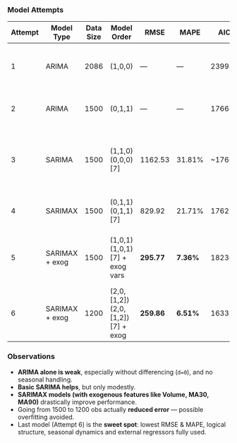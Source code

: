 ### **Model Attempts**

| Attempt | Model Type     | Data Size | Model Order                      | RMSE       | MAPE      | AIC    | Comments                                                         |
| ------- | -------------- | --------- | -------------------------------- | ---------- | --------- | ------ | ---------------------------------------------------------------- |
| 1       | ARIMA          | 2086      | (1,0,0)                          | —          | —         | 23998  | Weak. No differencing, seasonal pattern ignored.                 |
| 2       | ARIMA          | 1500      | (0,1,1)                          | —          | —         | 17668  | Improved over (1,0,0); captures trend better.                    |
| 3       | SARIMA         | 1500      | (1,1,0)(0,0,0)[7]                | 1162.53    | 31.81%    | ~17668 | Similar to ARIMA (0,1,1), but with very minor structural change. |
| 4       | SARIMAX        | 1500      | (0,1,1)(0,1,1)[7]                | 829.92     | 21.71%    | 17629  | Great improvement—seasonality captured.                          |
| 5       | SARIMAX + exog | 1500      | (1,0,1)(1,0,1)[7] + exog vars    | **295.77** | **7.36%** | 18230  | Best performance, despite higher AIC; exogenous vars help a lot. |
| 6       | SARIMAX + exog | 1200      | (2,0,[1,2])(2,0,[1,2])[7] + exog | **259.86** | **6.51%** | 16337  | Even better; reduced data = less noise + better generalization.  |

### **Observations**

- **ARIMA alone is weak**, especially without differencing (`d=0`), and no seasonal handling.
- **Basic SARIMA helps**, but only modestly.
- **SARIMAX models (with exogenous features like Volume, MA30, MA90)** drastically improve performance.
- Going from 1500 to 1200 obs actually **reduced error** — possible overfitting avoided.
- Last model (Attempt 6) is the **sweet spot**: lowest RMSE & MAPE, logical structure, seasonal dynamics and external regressors fully used.
